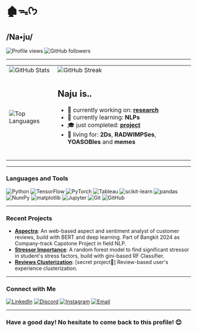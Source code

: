 # 🏚ᯓᡣ𐭩

## /Na•ju/
![Profile views](https://komarev.com/ghpvc/?username=najwhoas&color=blueviolet)
![GitHub followers](https://img.shields.io/github/followers/najwhoas?style=social)

---

<table style="border: none;">
  <tr>
    <td>
      <img src="https://github-readme-stats.vercel.app/api?username=najwhoas&show_icons=true&theme=radical" alt="GitHub Stats">
    </td>
    <td>
      <img src="https://github-readme-streak-stats.herokuapp.com/?user=najwhoas&theme=radical" alt="GitHub Streak">
    </td>
  </tr>
  <tr>
    <td>
      <img src="https://github-readme-stats.vercel.app/api/top-langs/?username=najwhoas&layout=compact&theme=radical" alt="Top Languages">
    </td>
    <td>
      <h2>Naju is..</h2>

- 🔭 currently working on: **[research](https://github.com/najwhoas/stressor-importance)**
- 🌱 currently learning: **NLPs**
- 🎓 just completed: **[project](https://github.com/C241-AB02-Bizzagi)**
- 🔮 living for: **2Ds**, **RADWIMPSes**, **YOASOBIes** and **memes**
<br>
    </td>
  </tr>
</table>

---

### Languages and Tools

![Python](https://img.shields.io/badge/Python-3776AB?style=for-the-badge&logo=python&logoColor=white)
![TensorFlow](https://img.shields.io/badge/TensorFlow-FF6F00?style=for-the-badge&logo=tensorflow&logoColor=white)
![PyTorch](https://img.shields.io/badge/PyTorch-EE4C2C?style=for-the-badge&logo=pytorch&logoColor=white)
![Tableau](https://img.shields.io/badge/Tableau-E97627?style=for-the-badge&logo=tableau&logoColor=white)
![scikit-learn](https://img.shields.io/badge/scikit--learn-F7931E?style=for-the-badge&logo=scikit-learn&logoColor=white)
![pandas](https://img.shields.io/badge/pandas-150458?style=for-the-badge&logo=pandas&logoColor=white)
![NumPy](https://img.shields.io/badge/NumPy-013243?style=for-the-badge&logo=numpy&logoColor=white)
![matplotlib](https://img.shields.io/badge/matplotlib-2C5F2D?style=for-the-badge&logo=matplotlib&logoColor=white)
![Jupyter](https://img.shields.io/badge/Jupyter-F37626?style=for-the-badge&logo=jupyter&logoColor=white)
![Git](https://img.shields.io/badge/Git-F05032?style=for-the-badge&logo=git&logoColor=white)
![GitHub](https://img.shields.io/badge/GitHub-181717?style=for-the-badge&logo=github&logoColor=white)

---

### Recent Projects

- **[Aspectra](https://github.com/C241-AB02-Bizzagi)**: An web-based aspect and sentiment analyst of customer reviews, build with BERT and deep learning. Part of Bangkit 2024 as Company-track Capstone Project in field NLP. 
- **[Stressor Importance](https://github.com/najwhoas/stressor-importance)**: A random forest model to find significant stressor in student's stress factors, build with gini-based RF Classifier.
- **[Reviews Clusterization](https://github.com/najwhoas/#)**: [secret project🤫] Review-based user's experience clusterization.

---

### Connect with Me

[![LinkedIn](https://img.shields.io/badge/LinkedIn-0A66C2?style=for-the-badge&logo=linkedin&logoColor=white)](https://linkedin.com/in/najwas)
[![Discord](https://img.shields.io/badge/Discord-7289DA?style=for-the-badge&logo=discord&logoColor=white)](https://discord.com/invite/najooa)
[![Instagram](https://img.shields.io/badge/Instagram-E4405F?style=for-the-badge&logo=instagram&logoColor=white)](https://instagram.com/njwaash)
[![Email](https://img.shields.io/badge/Email-D14836?style=for-the-badge&logo=gmail&logoColor=white)](mailto:najwasalsabie@example.com)


---

### Have a good day! No hesitate to come back to this profile! 😊
